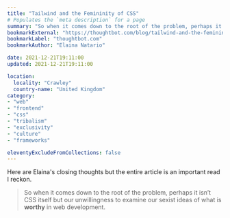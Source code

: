 ```yaml
---
title: "Tailwind and the Femininity of CSS"
# Populates the `meta description` for a page
summary: "So when it comes down to the root of the problem, perhaps it isn’t CSS itself but our unwillingness to examine our sexist ideas of what is worthy in web development."
bookmarkExternal: "https://thoughtbot.com/blog/tailwind-and-the-femininity-of-css"
bookmarkLabel: "thoughtbot.com"
bookmarkAuthor: "Elaina Natario"

date: 2021-12-21T19:11:00
updated: 2021-12-21T19:11:00

location:
  locality: "Crawley"
  country-name: "United Kingdom"
category:
- "web"
- "frontend"
- "css"
- "tribalism"
- "exclusivity"
- "culture"
- "frameworks"

eleventyExcludeFromCollections: false
---
```


Here are Elaina's closing thoughts but the entire article is an important read I reckon.

> So when it comes down to the root of the problem, perhaps it isn’t CSS itself but our unwillingness to examine our sexist ideas of what is **worthy** in web development.




